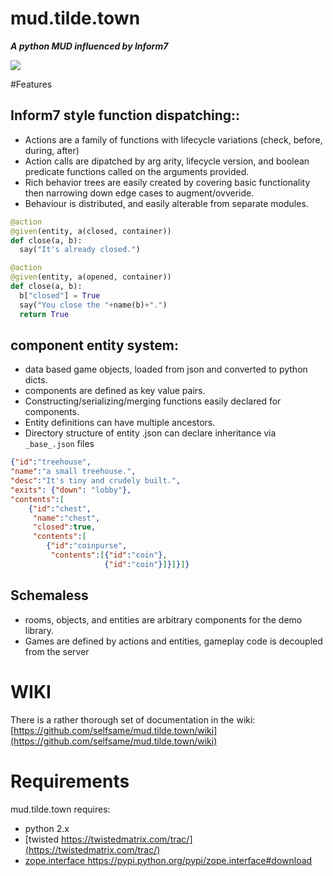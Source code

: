 mud.tilde.town
==============

***A python MUD influenced by Inform7***

![](http://www.selfsamegames.com/screens/ttmud.png)



#Features

## Inform7 style function dispatching::
* Actions are a family of functions with lifecycle variations (check, before, during, after)
* Action calls are dipatched by arg arity, lifecycle version, and boolean predicate functions called on the arguments provided.
* Rich behavior trees are easily created by covering basic functionality then narrowing down edge cases to augment/ovveride.
* Behaviour is distributed, and easily alterable from separate modules.

```python
@action
@given(entity, a(closed, container))
def close(a, b):
  say("It's already closed.")

@action
@given(entity, a(opened, container))
def close(a, b):
  b["closed"] = True
  say("You close the "+name(b)+".")
  return True
```

## component entity system:
* data based game objects, loaded from json and converted to python dicts.
* components are defined as key value pairs.
* Constructing/serializing/merging functions easily declared for components.
* Entity definitions can have multiple ancestors.
* Directory structure of entity .json can declare inheritance via ```_base_.json``` files


```json
{"id":"treehouse",
"name":"a small treehouse.",
"desc":"It's tiny and crudely built.",
"exits": {"down": "lobby"},
"contents":[
	{"id":"chest", 
	 "name":"chest",
	 "closed":true,
	 "contents":[
		{"id":"coinpurse",
		 "contents":[{"id":"coin"},
					 {"id":"coin"}]}]}]}
```


## Schemaless
* rooms, objects, and entities are arbitrary components for the demo library.
* Games are defined by actions and entities, gameplay code is decoupled from the server

WIKI
======
There is a rather thorough set of documentation in the wiki:
[https://github.com/selfsame/mud.tilde.town/wiki](https://github.com/selfsame/mud.tilde.town/wiki)


Requirements
================
mud.tilde.town requires: 
* python 2.x
* [twisted https://twistedmatrix.com/trac/](https://twistedmatrix.com/trac/)
* [zope.interface https://pypi.python.org/pypi/zope.interface#download
](https://pypi.python.org/pypi/zope.interface#download)



